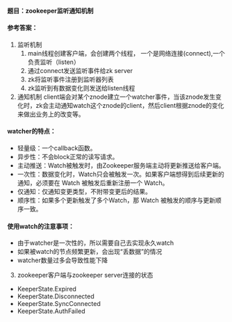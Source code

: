 #### **题目**：zookeeper监听通知机制

#### **参考答案**：

1. 监听机制
    1. main线程创建客户端，会创建两个线程， 一个是网络连接(connect),一个负责监听（listen）
    2. 通过connect发送监听事件给zk server
    3. zk将监听事件注册到监听器列表
    4. zk监听到有数据变化则发送给listen线程
2. 通知机制
client端会对某个znode建立一个watcher事件，当该znode发生变化时，zk会主动通知watch这个znode的client，然后client根据znode的变化来做出业务上的改变等。

#### watcher的特点：
- 轻量级：一个callback函数。
- 异步性：不会block正常的读写请求。
- 主动推送：Watch被触发时，由Zookeeper服务端主动将更新推送给客户端。
- 一次性：数据变化时，Watch只会被触发一次。如果客户端想得到后续更新的通知，必须要在 Watch 被触发后重新注册一个 Watch。
- 仅通知：仅通知变更类型，不附带变更后的结果。
- 顺序性：如果多个更新触发了多个Watch，那 Watch 被触发的顺序与更新顺序一致。

#### 使用watch的注意事项：
- 由于watcher是一次性的，所以需要自己去实现永久watch
- 如果被watch的节点频繁更新，会出现“丢数据”的情况
- watcher数量过多会导致性能下降

3. zookeeper客户端与zookeeper server连接的状态
- KeeperState.Expired
- KeeperState.Disconnected
- KeeperState.SyncConnected
- KeeperState.AuthFailed
